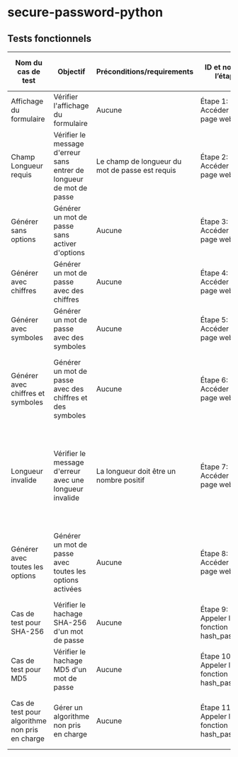 # secure-password-python

## Tests fonctionnels 

| Nom du cas de test | Objectif | Préconditions/requirements | ID et nom de l’étape | L’action attendue de l’utilisateur | L’action système attendue | Données de tests | Critères de réussite | Statut de test |
| --- | --- | --- | --- | --- | --- | --- | --- | --- |
| Affichage du formulaire | Vérifier l'affichage du formulaire | Aucune | Étape 1: Accéder à la page web | Accéder à l'URL du formulaire | Afficher le formulaire à l'écran | Aucune | Le formulaire s'affiche correctement | Success |
| Champ Longueur requis | Vérifier le message d'erreur sans entrer de longueur de mot de passe | Le champ de longueur du mot de passe est requis | Étape 2: Accéder à la page web | Ne rien entrer dans le champ de longueur du mot de passe | Afficher un message d'erreur indiquant que le champ est requis | Aucune | Le message d'erreur s'affiche correctement | À tester |
| Générer sans options | Générer un mot de passe sans activer d'options | Aucune | Étape 3: Accéder à la page web | Entrer une longueur de mot de passe valide | Cliquer sur le bouton "Générer" | Afficher un mot de passe aléatoire | Le mot de passe est généré correctement | À tester |
| Générer avec chiffres | Générer un mot de passe avec des chiffres | Aucune | Étape 4: Accéder à la page web | Entrer une longueur de mot de passe valide | Cocher la case "Inclure des chiffres" | Afficher un mot de passe avec des chiffres | Le mot de passe contient des chiffres | À tester |
| Générer avec symboles | Générer un mot de passe avec des symboles | Aucune | Étape 5: Accéder à la page web | Entrer une longueur de mot de passe valide | Cocher la case "Inclure des symboles" | Afficher un mot de passe avec des symboles | Le mot de passe contient des symboles | À tester |
| Générer avec chiffres et symboles | Générer un mot de passe avec des chiffres et des symboles | Aucune | Étape 6: Accéder à la page web | Entrer une longueur de mot de passe valide | Cocher les cases "Inclure des chiffres" et "Inclure des symboles" | Afficher un mot de passe avec des chiffres et des symboles | Le mot de passe contient des chiffres et des symboles | À tester |
| Longueur invalide | Vérifier le message d'erreur avec une longueur invalide | La longueur doit être un nombre positif | Étape 7: Accéder à la page web | Entrer une longueur de mot de passe invalide (par exemple, -5) | Afficher un message d'erreur indiquant que la longueur doit être un nombre positif | Aucune | Le message d'erreur s'affiche correctement | À tester |
| Générer avec toutes les options | Générer un mot de passe avec toutes les options activées | Aucune | Étape 8: Accéder à la page web | Entrer une longueur de mot de passe valide | Cocher les cases "Inclure des chiffres" et "Inclure des symboles" | Afficher un mot de passe avec des chiffres et des symboles | Le mot de passe contient des chiffres et des symboles | À tester |
| Cas de test pour SHA-256 | Vérifier le hachage SHA-256 d'un mot de passe | Aucune | Étape 9: Appeler la fonction hash_password | Entrer un mot de passe correct | Calculer le hachage SHA-256 du mot de passe | Mot de passe valide, Algorithme SHA-256 | Le hachage SHA-256 est calculé correctement | À tester |
| Cas de test pour MD5 | Vérifier le hachage MD5 d'un mot de passe | Aucune | Étape 10: Appeler la fonction hash_password | Entrer un mot de passe correct | Calculer le hachage MD5 du mot de passe | Mot de passe valide, Algorithme MD5 | Le hachage MD5 est calculé correctement | À tester |
| Cas de test pour algorithme non pris en charge | Gérer un algorithme non pris en charge | Aucune | Étape 11: Appeler la fonction hash_password | Entrer un mot de passe correct | Lever une exception ValueError | Mot de passe valide, Algorithme non pris en charge | Une exception ValueError est levée | À tester |